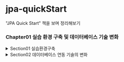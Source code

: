 # jpa-quickStart
"JPA Quick Start" 책을 보며 정리해보기


### Chapter01 실습 환경 구축 및 데이터베이스 기술 변화

<details>
<summary>Section01 실습환경구축</summary>

- 프로젝트 초기 설정
    - [x] 익숙하지 않은 Maven 프로젝트 관리 도구 사용
    - [x] 책에서는 Eclipse로  설명하지만, intellj는 포기 못해...
- h2 데이터베이스 설치

</details>

<details>
<summary>Section02 데이터베이스 연동 기술의 변화</summary>

### JDBC API 사용하기
- 자바에서 가장 오래된 DB 연동 기술
- 모든 관계형 DB 에서 동일한 자바코드 사용
- 다형성을 기반으로 동작
- 다음 그림은 JDBC 의 구현 및 동작원리를 정리한 것
    ![image](https://user-images.githubusercontent.com/91416897/165459524-aec8e255-77d3-4968-840a-e92cdae1b0ba.png)

- 과정
  - VO 클래스 작성 -> EmployeeVO 클래스
  - DAO 클래스 작성 -> EmployeeDAO 클래스
  -  Clinet 프로그램 작성 -> EmployeeServerClient 클래스
- JDBC의 문제점
  - 모든 데이터베이스 연동 메소드에 반복되는 코드 등장
  - SQL 구문들이 DAO 클래스에 포함되어 있음

### 롬복 적용하기
- VO 클래스의 getter/setter, toString 메소드들을 어노테이션 기반으로 줄일 수 있음

### 마이바티스 프레임워크 사용하기
- 마이바티스 프레임워크란?
  - 아파치에서 만든 아이바티스 프레임워크에서 파생된 **SQL 매퍼 프레임워크**
- 마이바티스 특징 2가지
  - JDBC의 반복적인 코드를 대신 처리해줌
  - 자바코드와 SQL을 분리함
    SQL 매퍼라는 XML파일을 만들어서, DAO 클래스에서 사용할 SQL을 저장하고 관리함
    이렇게 분리하면, SQL 명령어들을 한 곳에 모아서 관리하기 때문에 SQL 검색도 쉽고 수정도 용이
- 과정
  - SQL Mapper 작성
  - 마이바티스 메인 설정파일 작성
    - SQL Mapper XML 파일에서 사용할 별칭 설정
    - 데이터 소스 정보 설정
    - <mappers>로 작성한 SQL Mapper XML 파일 등록
  - DAO 클래스 작성
  - 클라이언트 프로그램 작성
- 단점
  - 하지만 아직도, 개발자가 직접 SQL을 관리해야 하기 때문에,
    데이터 구조가 변경되는 상황에서는 효율적이 대처가 불가능

### 하이버네이트 프레임워크 사용하기
- 하이버네이트 프레임워크란?
  - 개발자가 직접 SQL 을 관리해야한다는 문제점을 해결하기 위해 등장
  - ORM(Object-Relational Mapping) 프레임워크
  - 간단하게 설명하면, 객체와 테이블의 ROW 를 자동으로 매핑해주는 프레임워크이다!

- 과정
  - 라이브러리 의존성 추가
    - 우리는 `hibernate-entitymanager` 를 가져왔지만, 추가적으로 `core`나 `jpa` 등도 동시에 다운로드 됨
    - 최신 버전(`5.6.8.FINAL`)으로 했더니, 추후 테스트코드에서 오류 발생 (`ERROR: Column "start_value" not found [42122-212]`)
      - 해당 코드에서는 `5.4.9.FINAL` 버전 사용
  - VO 클래스 작성
  - 하이버네이트 메인 설정파일 작성
  - DAO 클래스 작성
  - 테이블 구조 변경
    - 개발자는 데이터 구조가 변경되는 사항에 대해서 기존 소스에 미치는 영향은 거의 없다!
    - 새로운 칼럼을 추가할때, VO 클래스에 필드를 추가하면 된다!
      - 그러면 실제 DB 테이블에 해당 칼럼으로 매핑되어 추가된다!
      - **더이상 데이터 관리에 얽매이지 않게 되었다!!**
</details>
